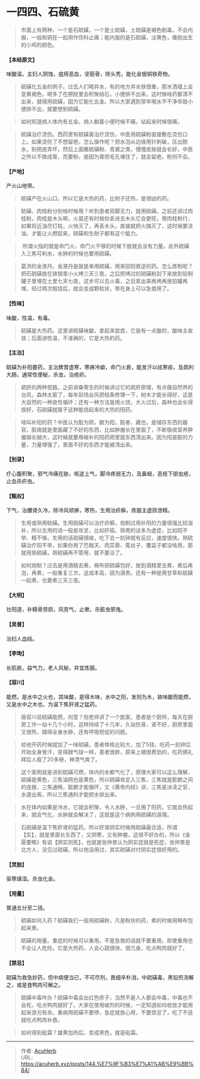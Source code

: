 # 一四四、石硫黄


> 市面上有两种，一个是石硫磺，一个是土硫磺，土硫磺是褐色剧毒，不会内服，一般和铜在一起用作伤科止痛；能内服的是石硫磺，淡黄色，像刚出生的小鸡的颜色。

#### 【本经原文】
味酸温，主妇人阴蚀，疽痔恶血，坚筋骨，除头秃，能化金银铜铁奇物。

> 硫磺化五金的例子。过去人们喝井水，有的地方井水铁很重，那水洒墙上会变黄褐色，喝多了在膀胱里会积聚结石，小便排不出来，这时候啥药都清不出来，就得用硫磺，因为它能化五金。所以大家遇到常年喝水不干净导致小便排不出，就要想到硫磺。

> 如何知道病人体内有五金。病人躺着小便时候不痛，站起来时候很痛。

> 硫磺治疗烫伤。西药里有硫磺膏治疗烫伤，中医用硫磺粉直接敷在烫伤口上。如果烫伤了不想留疤，怎么操作呢？把水泡从边缘用针刺破，压出脓水，别把皮弄坏，然后上面撒硫磺粉、青黛之类，慢慢皮肤就会长好，中医之所以不做成膏，而要粉，是因为膏把毛孔堵住了，就会留疤，粉则不会。

#### 【产地】
产火山地带。

> 硫磺产在火山口。所以它是大热的药，比附子还热，是很凶的药。

> 硫磺、肉桂粉分别啥时候用？听到患者双脚无力，就用硫磺，之前还讲过肉桂粉，肉桂是木头啊，火苗还有时候你丢进去木头它会更旺，用肉桂粉行，如果将近油尽灯枯，火快灭了，再丢木头，直接就把火搞灭了，这时候要浇油，才能让火燃起来，硫磺和生附子都有这个能力。

>‍‍‍‍‍‍‍‍‍‍‍‍‍‍‍‍‍‍‍‍‍‍‍‍‍‍‍‍‍‍‍ 所谓火指的就是命门火，命门火不够的时候下肢就会没有力量。此外硫磺入三焦可利水，水肿的时候也要用硫磺。

> 葛洪的金液丹。金液丹是就是单用硫磺，用来回阳救逆的药。怎么炼制呢？把石硫磺放在铁锅里小火烤三天三夜，之后把烤过的硫磺粉刮下来放到铅制罐子里埋在土里七天七夜，这步可以去火毒，之后拿出来再烤再放铅罐再埋，经过两次煅烧后，就会变成颗粒状，带在身上可以急救用了。‍‍‍

#### 【性味】
味酸，性温，有毒。

> 硫磺是大热药。这里讲硫磺味酸，拿起来尝尝，它是有一点酸的，酸味主收敛；后面讲性温，不准确的，它是大热的药。

#### 【主治】
硫磺为补阳要药，主治脾胃虚寒，寒痹冷癖，命门火衰，能发汗以祛寒痰，及疏利大肠，通常性便秘，杀虫，治疮疥。

> 疏肝的两种思路。之前讲桑寄生的时候讲过它的疏肝原理，有点像自然界的台风，森林太密了，每年刮场台风把枝条修理一下，树木才能长得好，这是大自然的一种良性循环；还有一种方法是用火烧，大火过后，森林也会长得很好，石硫磺就属于这种能烧起来的大热的阳药。

> 啥叫补阳的药？中医认为脏为阴，腑为阳，脏者，藏也，是储存东西的器官，脏病就是里面藏了不好的东西，比如肿瘤长在里面了，不断吸收营养肿瘤越长越大，这时候就要用峻补的阳药把里面东西清出来。因为阳是脏的力量，力量增强了，里面不好的东西才能被清出来。

#### 【别录】
疗心腹积聚，邪气冷痛在胁，咳逆上气，脚冷疼弱无力，及鼻衄，恶疮下部虫疮，止血杀疥虫。
#### 【甄权】
下气，治腰肾久冷，除冷风顽痹，寒热，生用治疥癣，炼服主虚损泄精。

> 生用或熟用硫磺。生用硫磺可以治疗疥癣，炮制过用补阳的力量很强比较滋补，所以生用的话一般是攻坚，比如肝癌，熟用的话多为虚症，比如阳不举、精不够。生用的话硫磺很峻，吃下去一刻钟就有反应，速度很快。熟硫磺治疗阳不举，如果你用了巴戟天、肉苁蓉、菟丝子、覆盆子都没啥用，那就用熟硫磺，熟硫磺再不管用，就不要治了。

> 如何炮制？过去是用酒精去煮，棉布把硫磺包好，放到酒精里去煮，煮后再泡，再煮，一般重复三次，这成本高，因为酒贵。还有一种是用甘草和硫磺一起煮，也要煮三天三夜。

#### 【大明】
壮阳道，补精骨劳损，风劳气，止嗽，杀脏虫邪鬼。
#### 【吴普】
治妇人血结。
#### 【李珣】
长肌肤，益气力，老人风秘，并宜炼服。
#### 【容川】
能燃，是水中之火也，其味酸，是得木味，水中之阳，发则为木，故味酸而能燃，又是水中之木也，为温下焦肝肾之猛药。

> 唐容川说硫磺能燃，何意？倪老师讲了一个医案，患者是个厨师，每天在厨房工作一站十几个小时，这样持续了十几年，久站伤骨，肾不好，厨房里面又很热，搞得全身水肿，还有呼吸短促的问题。

> 给他开药时候就加了一味硫磺，患者体格比较大，加了5钱，吃药一刻钟后开始全身冒汗，变得跟气球一样，患者很胖，原来上楼很费劲的，吃药俩礼拜后人瘦了20多磅，神清气爽了。

> 这个案例就是讲到硫磺可燃，体内的水都气化了，原理大家可以这么理解，硫磺是黄色，三焦油网也是黄色，所以硫磺肯定入三焦，三焦就是脏腑之间的连接，三焦通畅，脏腑才能循环，又《黄帝内经》讲，三焦是决渎之官，水道出焉，所以三焦通利才能把水排出来。

> 水在体内如果是冷水，它就会积聚，令人水肿，一旦用了阳药，它就会热起来，就会气化，水肿就会解决了，这就是这个病例用硫磺的道理。

> 石硫磺是温下焦肝肾的猛药‍‍‍‍。所以肝肾阴实时候用硫磺最合适，所谓【实】，就是里面长东西了，又阴寒，又有肿瘤，这很不好办的，所以《金匮要略》有说【阴实则死】，也就是张仲景认为阴实症就是死症，张仲景是北方人，没见过硫磺，所以他没用过，其实硫磺对付阴实症很好用的。

#### 【灵胎】
驱寒燥湿。杀虫化金。
#### 【用量】
普通五分至二钱。

> 硫磺如何入药？硫磺我们一般用硫磺粉，凡是粉状的药，煮的时候用棉布包起来煮。

> 硫磺的用量。重症的时候可以重用。不是急救的话就不要重用。即使重用也不会让人危险，它是大热药，人会心跳很快，很亢奋，吃点鸭肉就好了。

#### 【禁忌】
硫磺为救急妙药，但中病便当已，不可尽剂，畏细辛朴消，中硫磺毒，黑铅煎汤解之，或是食鸭肉可解之。

> 硫磺中毒咋办？硫磺中毒会出红色疹子，当然不是人人都会中毒，中毒也不会死，吃点鸭肉就好了。大家在使用峻剂的时候，一定知道如何收放才能用起来游刃有余。重病用硫磺不要停，急症就放心用，不要禁忌了，吃了不适就吃点鸭肉补救。

> 如何得到砒霜？雄黄加热后，变成黑色，就是砒霜。

---

> 作者: [AcuHerb](https://acuherb.xyz)  
> URL: https://acuherb.xyz/posts/144.%E7%9F%B3%E7%A1%AB%E9%BB%84/  

